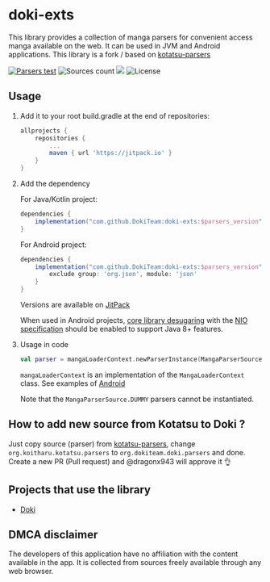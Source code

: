 # doki-exts

This library provides a collection of manga parsers for convenient access manga available on the web. It can be used in
JVM and Android applications. This library is a fork / based on [kotatsu-parsers](https://github.com/KotatsuApp/kotatsu-parsers)

[![Parsers test](https://github.com/hoangxg4/doki-exts/actions/workflows/test-parsers.yml/badge.svg)](https://github.com/hoangxg4/doki-exts/actions/workflows/test-parsers.yml)
![Sources count](https://img.shields.io/badge/dynamic/yaml?url=https%3A%2F%2Fraw.githubusercontent.com%2FDokiTeam%2Fdoki-exts%2Frefs%2Fheads%2Fmain%2F.github%2Fsummary.yaml&query=total&label=manga%20sources&color=%23E9321C) [![](https://jitpack.io/v/DokiTeam/doki-exts.svg)](https://jitpack.io/#DokiTeam/doki-exts) ![License](https://img.shields.io/github/license/KotatsuApp/Kotatsu)

## Usage

1. Add it to your root build.gradle at the end of repositories:

   ```groovy
   allprojects {
	   repositories {
		   ...
		   maven { url 'https://jitpack.io' }
	   }
   }
   ```

2. Add the dependency

   For Java/Kotlin project:
    ```groovy
    dependencies {
        implementation("com.github.DokiTeam:doki-exts:$parsers_version")
    }
    ```

   For Android project:
    ```groovy
    dependencies {
        implementation("com.github.DokiTeam:doki-exts:$parsers_version") {
            exclude group: 'org.json', module: 'json'
        }
    }
    ```

   Versions are available on [JitPack](https://jitpack.io/#DokiTeam/doki-exts)

   When used in Android
   projects, [core library desugaring](https://developer.android.com/studio/write/java8-support#library-desugaring) with
   the [NIO specification](https://developer.android.com/studio/write/java11-nio-support-table) should be enabled to
   support Java 8+ features.


3. Usage in code

   ```kotlin
   val parser = mangaLoaderContext.newParserInstance(MangaParserSource.MANGADEX)
   ```

   `mangaLoaderContext` is an implementation of the `MangaLoaderContext` class.
   See examples
   of [Android](https://github.com/DokiTeam/Doki/blob/devel/app/src/main/kotlin/org/dokiteam/doki/core/parser/MangaLoaderContextImpl.kt)

   Note that the `MangaParserSource.DUMMY` parsers cannot be instantiated.

## How to add new source from Kotatsu to Doki ?

Just copy source (parser) from [kotatsu-parsers](https://github.com/KotatsuApp/kotatsu-parsers), change `org.koitharu.kotatsu.parsers` to `org.dokiteam.doki.parsers` and done. Create a new PR (Pull request) and @dragonx943 will approve it 👌

## Projects that use the library

- [Doki](https://github.com/DokiTeam/Doki)

## DMCA disclaimer

The developers of this application have no affiliation with the content available in the app. It is collected from
sources freely available through any web browser.
